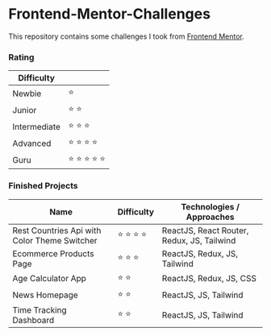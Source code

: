 # Frontend-Mentor-Challenges

This repository contains some challenges I took from [Frontend Mentor](https://www.frontendmentor.io/challenges).


### Rating
| Difficulty   |                                           |
| ------------ | ----------------------------------------- |
| Newbie       | :star:                                    |
| Junior       | :star: :star:                             |
| Intermediate | :star: :star: :star:                      |
| Advanced     | :star: :star: :star: :star:               |
| Guru         | :star: :star: :star: :star: :star:        |

### Finished Projects
| Name | Difficulty | Technologies / Approaches |
| ---- | ---------- | ------------------------- |
| Rest Countries Api with Color Theme Switcher | :star: :star: :star: :star: | ReactJS, React Router, Redux, JS, Tailwind |
| Ecommerce Products Page | :star: :star: :star: | ReactJS, Redux, JS, Tailwind |
| Age Calculator App | :star: :star: | ReactJS, Redux, JS, CSS |
| News Homepage | :star: :star: | ReactJS, JS, Tailwind |
| Time Tracking Dashboard | :star: :star: | ReactJS, JS, Tailwind |
